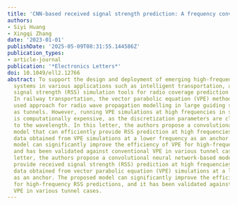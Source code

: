 ```yaml
---
title: 'CNN‐based received signal strength prediction: A frequency conversion scheme'
authors:
- Siyi Huang
- Xingqi Zhang
date: '2023-01-01'
publishDate: '2025-05-09T08:31:55.144586Z'
publication_types:
- article-journal
publication: '*Electronics Letters*'
doi: 10.1049/ell2.12766
abstract: To support the design and deployment of emerging high‐frequency wireless
  systems in various applications such as intelligent transportation, advanced received
  signal strength (RSS) simulation tools for radio coverage prediction are needed.
  In railway transportation, the vector parabolic equation (VPE) method is a commonly
  used approach for radio wave propagation modelling in large guiding structures such
  as tunnels. However, running VPE simulations at high frequencies in such an environment
  is computationally expensive, as the discretization parameters are closely related
  to the wavelength. In this letter, the authors propose a convolutional neural network‐based
  model that can efficiently provide RSS prediction at high frequencies by leveraging
  data obtained from VPE simulations at a lower frequency as an anchor. This proposed
  model can significantly improve the efficiency of VPE for high‐frequency RSS predictions
  and has been validated against conventional VPE in various tunnel cases. In this
  letter, the authors propose a convolutional neural network‐based model that can
  provide received signal strength (RSS) prediction at high frequencies by utilizing
  data obtained from vector parabolic equation (VPE) simulations at a lower frequency
  as an anchor. The proposed model can significantly improve the efficiency of VPE
  for high‐frequency RSS predictions, and it has been validated against conventional
  VPE in various tunnel cases.
---
```

